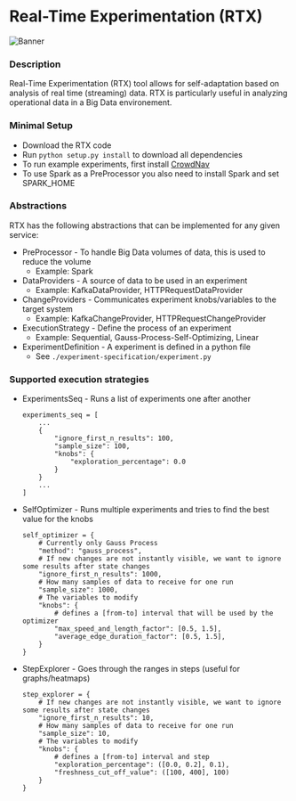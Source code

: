 # Real-Time Experimentation (RTX)

![Banner](https://raw.githubusercontent.com/Starofall/RTX/master/banner.PNG)


### Description
Real-Time Experimentation (RTX) tool allows for self-adaptation based on analysis of real time (streaming) data.
RTX is particularly useful in analyzing operational data in a Big Data environement.


### Minimal Setup
* Download the RTX code
* Run `python setup.py install` to download all dependencies 
* To run example experiments, first install [CrowdNav](https://github.com/Starofall/CrowdNav)
* To use Spark as a PreProcessor you also need to install Spark and set SPARK_HOME

### Abstractions

RTX has the following abstractions that can be implemented for any given service:
* PreProcessor - To handle Big Data volumes of data, this is used to reduce the volume
    * Example: Spark   
* DataProviders - A source of data to be used in an experiment
    * Example: KafkaDataProvider, HTTPRequestDataProvider
* ChangeProviders - Communicates experiment knobs/variables to the target system
    * Example: KafkaChangeProvider, HTTPRequestChangeProvider
* ExecutionStrategy - Define the process of an experiment
    * Example: Sequential, Gauss-Process-Self-Optimizing, Linear 
* ExperimentDefinition - A experiment is defined in a python file 
    * See `./experiment-specification/experiment.py`

### Supported execution strategies

* ExperimentsSeq - Runs a list of experiments one after another
    ```
    experiments_seq = [
        ...
        {
            "ignore_first_n_results": 100,
            "sample_size": 100,
            "knobs": {
                "exploration_percentage": 0.0
            }
        }
        ...
    ]
    ```


* SelfOptimizer - Runs multiple experiments and tries to find the best value for the knobs
    ```
    self_optimizer = {
        # Currently only Gauss Process
        "method": "gauss_process",
        # If new changes are not instantly visible, we want to ignore some results after state changes
        "ignore_first_n_results": 1000,
        # How many samples of data to receive for one run
        "sample_size": 1000,
        # The variables to modify
        "knobs": {
            # defines a [from-to] interval that will be used by the optimizer
            "max_speed_and_length_factor": [0.5, 1.5],
            "average_edge_duration_factor": [0.5, 1.5],
        }
    }
    ```
    
* StepExplorer - Goes through the ranges in steps (useful for graphs/heatmaps)
    ```
    step_explorer = {
        # If new changes are not instantly visible, we want to ignore some results after state changes
        "ignore_first_n_results": 10,
        # How many samples of data to receive for one run
        "sample_size": 10,
        # The variables to modify
        "knobs": {
            # defines a [from-to] interval and step
            "exploration_percentage": ([0.0, 0.2], 0.1),
            "freshness_cut_off_value": ([100, 400], 100)
        }
    }
    ```